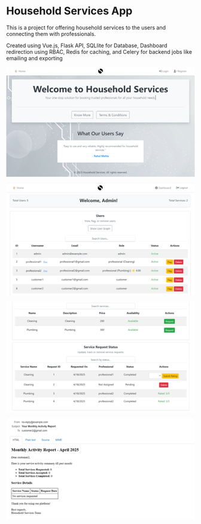 # Household Services App

This is a project for offering household services to the users and connecting them with professionals.

Created using Vue.js, Flask API, SQLlite for Database, Dashboard redirection using RBAC, Redis for caching, and Celery for backend jobs like emailing and exporting

![HS1](HS1.png)

![HS2](HS2.png)

![HS3](HS3.png)

![HS4](HS4.png)

